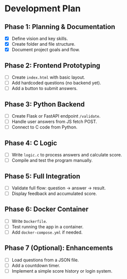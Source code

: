 # Development Plan

## Phase 1: Planning & Documentation
- [x] Define vision and key skills.
- [x] Create folder and file structure.
- [x] Document project goals and flow.

## Phase 2: Frontend Prototyping
- [ ] Create `index.html` with basic layout.
- [ ] Add hardcoded questions (no backend yet).
- [ ] Add a button to submit answers.

## Phase 3: Python Backend
- [ ] Create Flask or FastAPI endpoint `/validate`.
- [ ] Handle user answers from JS fetch POST.
- [ ] Connect to C code from Python.

## Phase 4: C Logic
- [ ] Write `logic.c` to process answers and calculate score.
- [ ] Compile and test the program manually.

## Phase 5: Full Integration
- [ ] Validate full flow: question → answer → result.
- [ ] Display feedback and accumulated score.

## Phase 6: Docker Container
- [ ] Write `Dockerfile`.
- [ ] Test running the app in a container.
- [ ] Add `docker-compose.yml` if needed.

## Phase 7 (Optional): Enhancements
- [ ] Load questions from a JSON file.
- [ ] Add a countdown timer.
- [ ] Implement a simple score history or login system.
